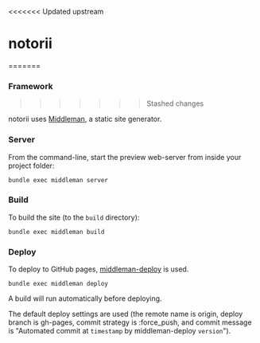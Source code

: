 <<<<<<< Updated upstream
# notorii
=======
### Framework
>>>>>>> Stashed changes

notorii uses [Middleman](http://middlemanapp.com/), a static site generator.

### Server

From the command-line, start the preview web-server from inside your project folder:

`bundle exec middleman server`

### Build

To build the site (to the `build` directory):

`bundle exec middleman build`

### Deploy

To deploy to GitHub pages, [middleman-deploy](https://github.com/karlfreeman/middleman-deploy) is used.

`bundle exec middleman deploy`

A build will run automatically before deploying.

The default deploy settings are used (the remote name is origin, deploy branch is gh-pages, commit strategy is :force_push, and commit message is "Automated commit at `timestamp` by middleman-deploy `version`").

